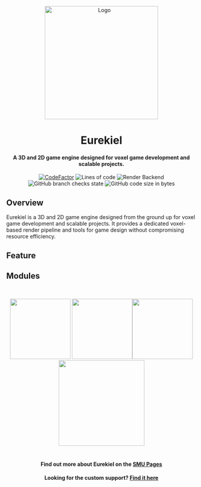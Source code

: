 <p align="center"><img src="https://github.com/user-attachments/assets/869c4053-05e4-47e8-b443-5f9357346999" alt="Logo" width="300"></p>

<h1 align="center"> Eurekiel </h1>
<h4 align="center">A 3D and 2D game engine designed for voxel game development and scalable projects.</h4>
<p align="center">
<a href="https://www.codefactor.io/repository/github/caishangqi/Eurekiel"><img src="https://www.codefactor.io/repository/github/caishangqi/EnigmaVoxel/badge" alt="CodeFactor" /></a>
<img alt="Lines of code" src="https://img.shields.io/badge/Render API-DirectX12 | DirectX11 | OpenGL-242629">
<img alt="Render Backend" src="https://img.shields.io/badge/C++-17-cherry">
<img alt="GitHub branch checks state" src="https://img.shields.io/github/checks-status/Caishangqi/Eurekiel/master?label=build">
<img alt="GitHub code size in bytes" src="https://img.shields.io/github/languages/code-size/Caishangqi/Eurekiel">
</p>

## Overview
Eurekiel is a 3D and 2D game engine designed from the ground up for voxel game development and scalable projects. It provides a dedicated voxel-based render pipeline and tools for game design without compromising resource efficiency.

## Feature

## Modules

<p>&nbsp;</p>
<p align="center"><a href="https://github.com/Creators-of-Create/Create/issues"><img src="https://i.imgur.com/qPmjSXy.png" width="160" /></a> <a href="https://www.youtube.com/channel/UCrKV2QTuyGcv4E3eSJpBiYA/playlists"><img src="https://i.imgur.com/L1bU9mr.png" width="160" /></a><a href="[https://discord.gg/hmaD7Se](https://discord.gg/3rPcYrPnAs)"><img src="https://i.imgur.com/uf6V9ZX.png" width="160" /></a> <a href="https://github.com/Creators-of-Create/Create/wiki/Supporting-the-Project"><img src="https://i.imgur.com/fHQ45KR.png" width="227" /></a></p>

<h1></h1>
<h4 align="center">Find out more about Eurekiel on the <a href="https://www.curseforge.com/minecraft/mc-mods/create">SMU Pages</a></h4>
<h4 align="center">Looking for the custom support? <a href="https://github.com/Fabricators-of-Create/Create">Find it here</a></h4>
